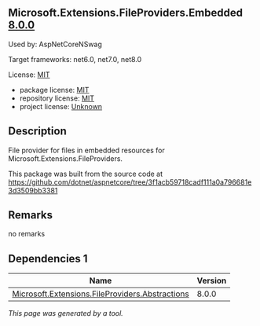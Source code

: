 Microsoft.Extensions.FileProviders.Embedded [8.0.0](https://www.nuget.org/packages/Microsoft.Extensions.FileProviders.Embedded/8.0.0)
--------------------

Used by: AspNetCoreNSwag

Target frameworks: net6.0, net7.0, net8.0

License: [MIT](../../../../licenses/mit) 

- package license: [MIT](https://licenses.nuget.org/MIT) 
- repository license: [MIT](https://github.com/dotnet/aspnetcore) 
- project license: [Unknown](https://asp.net/) 

Description
-----------
File provider for files in embedded resources for Microsoft.Extensions.FileProviders.

This package was built from the source code at https://github.com/dotnet/aspnetcore/tree/3f1acb59718cadf111a0a796681e3d3509bb3381

Remarks
-----------
no remarks


Dependencies 1
-----------

|Name|Version|
|----------|:----|
|[Microsoft.Extensions.FileProviders.Abstractions](../../../../packages/nuget.org/microsoft.extensions.fileproviders.abstractions/8.0.0)|8.0.0|

*This page was generated by a tool.*